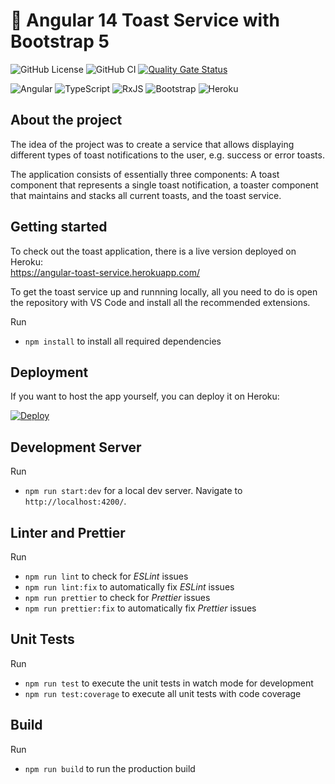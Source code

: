 # 🍞 Angular 14 Toast Service with Bootstrap 5

![GitHub License](https://img.shields.io:/github/license/svierk/angular-bootstrap-toast-service)
![GitHub CI](https://github.com/svierk/angular-bootstrap-toast-service/actions/workflows/ci.yaml/badge.svg)
[![Quality Gate Status](https://sonarcloud.io/api/project_badges/measure?project=svierk_angular-bootstrap-toast-service&metric=alert_status)](https://sonarcloud.io/summary/new_code?id=svierk_angular-bootstrap-toast-service)

![Angular](https://img.shields.io/badge/angular-%23DD0031.svg?logo=angular&logoColor=white)
![TypeScript](https://img.shields.io/badge/typescript-%23007ACC.svg?logo=typescript&logoColor=white)
![RxJS](https://img.shields.io/badge/rxjs-%23B7178C.svg?logo=reactivex&logoColor=white)
![Bootstrap](https://img.shields.io/badge/bootstrap-%23563D7C.svg?logo=bootstrap&logoColor=white)
![Heroku](https://img.shields.io/badge/heroku-%23430098.svg?logo=heroku&logoColor=white)

## About the project

The idea of the project was to create a service that allows displaying different types of toast notifications to the user, e.g. success or error toasts.

The application consists of essentially three components: A toast component that represents a single toast notification, a toaster component that maintains and stacks all current toasts, and the toast service.

## Getting started

To check out the toast application, there is a live version deployed on Heroku:  
https://angular-toast-service.herokuapp.com/

To get the toast service up and runnning locally, all you need to do is open the repository with VS Code and install all the recommended extensions.

Run

- `npm install` to install all required dependencies

## Deployment

If you want to host the app yourself, you can deploy it on Heroku:

[![Deploy](https://www.herokucdn.com/deploy/button.svg)](https://heroku.com/deploy)

## Development Server

Run

- `npm run start:dev` for a local dev server. Navigate to `http://localhost:4200/`.

## Linter and Prettier

Run

- `npm run lint` to check for _ESLint_ issues
- `npm run lint:fix` to automatically fix _ESLint_ issues
- `npm run prettier` to check for _Prettier_ issues
- `npm run prettier:fix` to automatically fix _Prettier_ issues

## Unit Tests

Run

- `npm run test` to execute the unit tests in watch mode for development
- `npm run test:coverage` to execute all unit tests with code coverage

## Build

Run

- `npm run build` to run the production build
